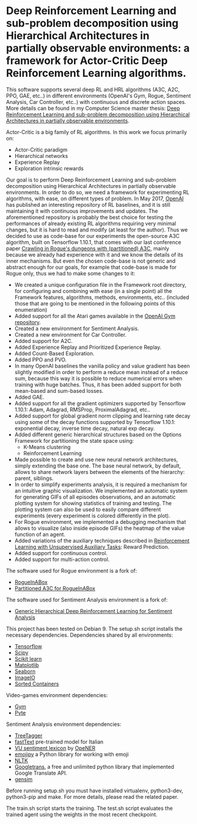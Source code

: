 Deep Reinforcement Learning and sub-problem decomposition using Hierarchical Architectures in partially observable environments: a framework for Actor-Critic Deep Reinforcement Learning algorithms.
==========

This software supports several deep RL and HRL algorithms (A3C, A2C, PPO, GAE, etc..) in different environments (OpenAI's Gym, Rogue, Sentiment Analysis, Car Controller, etc..) with continuous and discrete action spaces. More details can be found in my Computer Science master thesis: [Deep Reinforcement Learning and sub-problem decomposition using Hierarchical Architectures in partially observable environments](https://amslaurea.unibo.it/16718/). 

Actor-Critic is a big family of RL algorithms. In this work we focus primarily on:
* Actor-Critic paradigm
* Hierarchical networks
* Experience Replay
* Exploration intrinsic rewards

Our goal is to perform Deep Reinforcement Learning and sub-problem decomposition using Hierarchical Architectures in partially observable environments. In order to do so, we need a framework for experimenting RL algorithms, with ease, on different types of problem.
In May 2017, [OpenAI](https://github.com/openai/baselines) has published an interesting repository of RL baselines, and it is still maintaining it with continuous improvements and updates.
The aforementioned repository is probably the best choice for testing the performances of already existing RL algorithms requiring very minimal changes, but it is hard to read and modify (at least for the author).
Thus we decided to use as code-base for our experiments the open-source A3C algorithm, built on Tensorflow 1.10.1, that comes with our last conference paper [Crawling in Rogue's dungeons with (partitioned) A3C](https://arxiv.org/abs/1804.08685v1), mainly because we already had experience with it and we know the details of its inner mechanisms. But even the chosen code-base is not generic and abstract enough for our goals, for example that code-base is made for Rogue only, thus we had to make some changes to it:
* We created a unique configuration file in the Framework root directory, for configuring and combining with ease (in a single point) all the Framework features, algorithms, methods, environments, etc.. (included those that are going to be mentioned in the following points of this enumeration)
* Added support for all the Atari games available in the [OpenAI Gym repository](https://github.com/openai/baselines).
* Created a new environment for Sentiment Analysis.
* Created a new environment for Car Controller.
* Added support for A2C.
* Added Experience Replay and Prioritized Experience Replay.
* Added Count-Based Exploration.
* Added PPO and PVO.
* In many OpenAI baselines the vanilla policy and value gradient has been slightly modified in order to perform a reduce mean instead of a reduce sum, because this way it is possible to reduce numerical errors when training with huge batches. Thus, it has been added support for both mean-based and sum-based losses.
* Added GAE.
* Added support for all the gradient optimizers supported by Tensorflow 1.10.1: Adam, Adagrad, RMSProp, ProximalAdagrad, etc..
* Added support for global gradient norm clipping and learning rate decay using some of the decay functions supported by Tensorflow 1.10.1: exponential decay, inverse time decay, natural exp decay.
* Added different generic hierarchical structures based on the Options Framework for partitioning the state space using:
	* K-Means clustering
	* Reinforcement Learning
* Made possible to create and use new neural network architectures, simply extending the base one. The base neural network, by default, allows to share network layers between the elements of the hierarchy: parent, siblings.
* In order to simplify experiments analysis, it is required a mechanism for an intuitive graphic visualization. We implemented an automatic system for generating GIFs of all episodes observations, and an automatic plotting system for showing statistics of training and testing. The plotting system can also be used to easily compare different experiments (every experiment is colored differently in the plot).
* For Rogue environment, we implemented a debugging mechanism that allows to visualize (also inside episode GIFs) the heatmap of the value function of an agent.
* Added variations of the auxiliary techniques described in [Reinforcement Learning with Unsupervised Auxiliary Tasks](https://arxiv.org/abs/1611.05397): Reward Prediction.
* Added support for continuous control.
* Added support for multi-action control.

The software used for Rogue environment is a fork of:
* [RogueInABox](https://github.com/rogueinabox/rogueinabox)
* [Partitioned A3C for RogueInABox](https://github.com/Francesco-Sovrano/Partitioned-A3C-for-RogueInABox)

The software used for Sentiment Analysis environment is a fork of:
* [Generic Hierarchical Deep Reinforcement Learning for Sentiment Analysis](https://github.com/Francesco-Sovrano/Generic-Hierarchical-Deep-Reinforcement-Learning-for-Sentiment-Analysis)

This project has been tested on Debian 9. The setup.sh script installs the necessary dependencies.
Dependencies shared by all environments:
* [Tensorflow](https://www.tensorflow.org/)
* [Scipy](https://www.scipy.org/)
* [Scikit learn](http://scikit-learn.org/stable/index.html)
* [Matplotlib](https://matplotlib.org/)
* [Seaborn](https://seaborn.pydata.org/)
* [ImageIO](https://imageio.github.io/)
* [Sorted Containers](https://pypi.org/project/sortedcontainers/)

Video-games environment dependencies:
* [Gym](https://gym.openai.com/)
* [Pyte](https://pypi.org/project/pyte/)

Sentiment Analysis environment dependencies:
* [TreeTagger](http://www.cis.uni-muenchen.de/~schmid/tools/TreeTagger/)
* [fastText](https://fasttext.cc/docs/en/crawl-vectors.html) pre-trained model for Italian
* [VU sentiment lexicon](https://github.com/opener-project/VU-sentiment-lexicon) by [OpeNER](http://www.opener-project.eu/)
* [emojipy](https://github.com/launchyard/emojipy) a Python library for working with emoji
* [NLTK](http://www.nltk.org/)
* [Googletrans](https://pypi.org/project/googletrans/2.2.0/), a free and unlimited python library that implemented Google Translate API.
* [gensim](https://radimrehurek.com/gensim/)

Before running setup.sh you must have installed virtualenv, python3-dev, python3-pip and make. 
For more details, please read the related paper.

The train.sh script starts the training.
The test.sh script evaluates the trained agent using the weights in the most recent checkpoint.